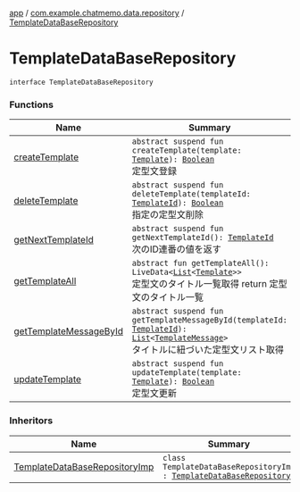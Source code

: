 [app](../../index.md) / [com.example.chatmemo.data.repository](../index.md) / [TemplateDataBaseRepository](./index.md)

# TemplateDataBaseRepository

`interface TemplateDataBaseRepository`

### Functions

| Name | Summary |
|---|---|
| [createTemplate](create-template.md) | `abstract suspend fun createTemplate(template: `[`Template`](../../com.example.chatmemo.domain.model.entity/-template/index.md)`): `[`Boolean`](https://kotlinlang.org/api/latest/jvm/stdlib/kotlin/-boolean/index.html)<br>定型文登録 |
| [deleteTemplate](delete-template.md) | `abstract suspend fun deleteTemplate(templateId: `[`TemplateId`](../../com.example.chatmemo.domain.model.value/-template-id/index.md)`): `[`Boolean`](https://kotlinlang.org/api/latest/jvm/stdlib/kotlin/-boolean/index.html)<br>指定の定型文削除 |
| [getNextTemplateId](get-next-template-id.md) | `abstract suspend fun getNextTemplateId(): `[`TemplateId`](../../com.example.chatmemo.domain.model.value/-template-id/index.md)<br>次のID連番の値を返す |
| [getTemplateAll](get-template-all.md) | `abstract fun getTemplateAll(): LiveData<`[`List`](https://kotlinlang.org/api/latest/jvm/stdlib/kotlin.collections/-list/index.html)`<`[`Template`](../../com.example.chatmemo.domain.model.entity/-template/index.md)`>>`<br>定型文のタイトル一覧取得 return 定型文のタイトル一覧 |
| [getTemplateMessageById](get-template-message-by-id.md) | `abstract suspend fun getTemplateMessageById(templateId: `[`TemplateId`](../../com.example.chatmemo.domain.model.value/-template-id/index.md)`): `[`List`](https://kotlinlang.org/api/latest/jvm/stdlib/kotlin.collections/-list/index.html)`<`[`TemplateMessage`](../../com.example.chatmemo.domain.model.value/-template-message/index.md)`>`<br>タイトルに紐づいた定型文リスト取得 |
| [updateTemplate](update-template.md) | `abstract suspend fun updateTemplate(template: `[`Template`](../../com.example.chatmemo.domain.model.entity/-template/index.md)`): `[`Boolean`](https://kotlinlang.org/api/latest/jvm/stdlib/kotlin/-boolean/index.html)<br>定型文更新 |

### Inheritors

| Name | Summary |
|---|---|
| [TemplateDataBaseRepositoryImp](../-template-data-base-repository-imp/index.md) | `class TemplateDataBaseRepositoryImp : `[`TemplateDataBaseRepository`](./index.md) |
